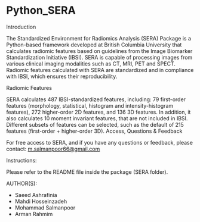 # Python_SERA



Introduction

The Standardized Environment for Radiomics Analysis (SERA) Package is a Python-based framework developed at British Columbia University that calculates radiomic features based on guidelines from the Image Biomarker Standardization Initiative (IBSI). SERA is capable of processing images from various clinical imaging modalities such as CT, MRI, PET and SPECT. Radiomic features calculated with SERA are standardized and in compliance with IBSI, which ensures their reproducibility.

Radiomic Features

SERA calculates 487 IBSI-standardized features, including: 79 first-order features (morphology, statistical, histogram and intensity-histogram features), 272 higher-order 2D features, and 136 3D features. In addition, it also calculates 10 moment invariant features, that are not included in IBSI. Different subsets of features can be selected, such as the default of 215 features (first-order + higher-order 3D). Access, Questions & Feedback

For free access to SERA, and if you have any questions or feedback, please contact: m.salmanpoor66@gmail.com

Instructions:

Please refer to the README file inside the package (SERA folder).

AUTHOR(S): 
- Saeed Ashrafinia 
- Mahdi Hosseinzadeh 
- Mohammad Salmanpoor 
- Arman Rahmim 

